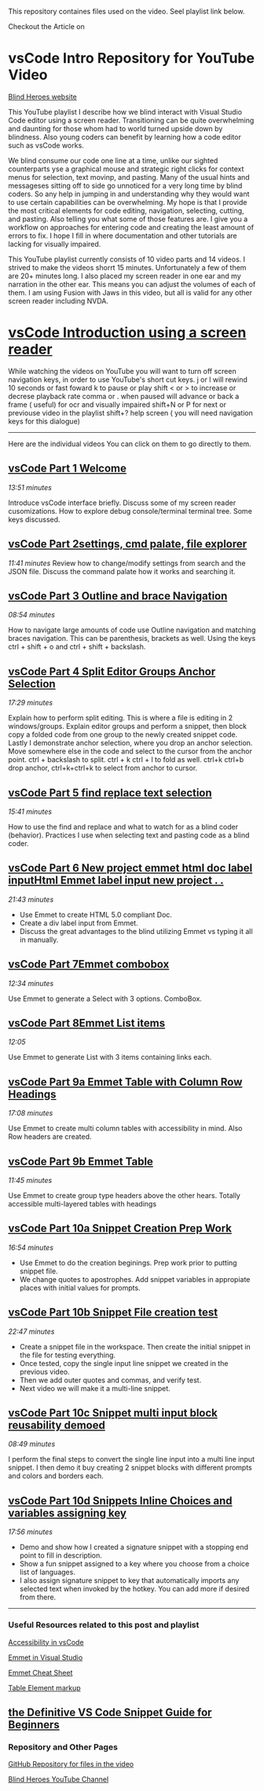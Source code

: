 
This repository containes files used on the video.  Seel playlist link below.

Checkout the Article on
# vsCode Intro Repository for YouTube Video
[Blind Heroes website](https://blindheroes.org/general/vscode-intro/)

This YouTube playlist I describe how we blind interact with Visual Studio Code editor using a screen reader.  Transitioning can be quite overwhelming and daunting for those whom had to world turned upside down by blindness.              Also young coders can benefit by learning how a code editor such as vsCode works.

We blind consume our code one line at a time, unlike our sighted counterparts yse a graphical mouse and strategic right clicks for context menus for selection, text movinp, and pasting. Many of the usual hints and messageses sitting off to side go unnoticed for a very long time by blind coders. So any help in jumping in and understanding why they would want to use certain capabilities can be overwhelming.
   My hope is that I provide the most critical elements for code editing, navigation, selecting, cutting, and pasting.  Also telling you what some of those features are. I give you a workflow on approaches for entering code and creating the least amount of errors to fix.  I hope I fill in where documentation and other tutorials are lacking for visually impaired.
   


This YouTube playlist currently consists of 10 video parts and 14 videos.  I strived to make the videos shorrt 15 minutes.  Unfortunately a few of them are 20+ minutes long.  I also placed my screen reader in one ear and my narration in the other ear.  This means you can adjust the volumes of each of them. I am using Fusion with Jaws in this video, but all is valid for any other screen reader including NVDA.

[vsCode Introduction using a screen reader](https://youtube.com/playlist?list=PL8M4jaHx-cNhsqVpBztPNqgf2OHQZ57AJ)
======

While watching the videos on YouTube you will want to turn off screen navigation keys, in order to use YouTube's short cut keys.
j or l will rewind 10 seconds or fast foward
k to pause or play
shift < or > to increase or decrese playback rate
comma or . when paused will advance or back a frame ( useful) for ocr and visually impaired
shift+N or P for next or previouse video in the playlist
shift+? help screen ( you will need navigation keys for this dialogue)

  ----

Here are the individual videos You can click on them to go directly to them.

   [vsCode Part 1 Welcome](https://youtu.be/6ZteovqUYfw)
 ----------

*13:51 minutes*

Introduce vsCode interface briefly.  Discuss some of my screen reader cusomizations. How to explore debug console/terminal terminal tree. Some keys discussed.

[vsCode Part 2settings, cmd palate, file explorer](https://youtu.be/kU0fv01SNzg)
----------

*11:41 minutes*
Review how to change/modify settings from search and the JSON file.  Discuss the command palate how it works and searching it.

[vsCode Part 3 Outline and brace Navigation](https://youtu.be/4xYAFzUbk_k)
----------

*08:54 minutes*

How to navigate large amounts of code use Outline navigation and matching braces navigation.  This can be parenthesis, brackets as well. Using the keys ctrl + shift + o and ctrl + shift + backslash.

[vsCode Part 4 Split Editor Groups  Anchor Selection](https://youtu.be/vlnMT2LBu2s)
-----------

*17:29 minutes*


Explain how to perform split editing. This is where a file is editing in 2 windows/groups. Explain editor groups and perform a snippet, then block copy a folded code from one group to the newly created snippet code. Lastly I demonstrate anchor selection, where you drop an anchor selection. Move somewhere else in the code and select to the cursor from the anchor point.
ctrl + backslash to split. ctrl + k ctrl + l to fold as well.
ctrl+k ctrl+b drop anchor, ctrl+k+ctrl+k to select from anchor to cursor.

[vsCode Part 5 find replace text selection](https://youtu.be/4FYUPZEEGiw)
---------

*15:41 minutes*

How to use the find and replace and what to watch for as a blind coder (behavior). Practices I use when selecting text and pasting code as a blind coder.

  [vsCode Part 6 New project emmet html doc label inputHtml Emmet label input new project . . ](https://youtu.be/9vegSgu7Izc)
 ----------

*21:43 minutes*

+ Use Emmet to create HTML 5.0 compliant Doc.
+ Create a div label input from Emmet.
+ Discuss the great advantages to the blind utilizing Emmet vs typing it all in manually.

[vsCode Part 7Emmet  combobox](https://youtu.be/CPQ0EzgLrzM)
---------

*12:34 minutes*

Use Emmet to generate a Select with 3 options. ComboBox.

[vsCode Part 8Emmet  List items](https://youtu.be/2ENYC0MH3hM)
---------

*12:05*

Use Emmet to generate List with 3 items containing links each.

[vsCode Part 9a Emmet  Table with Column Row Headings](https://youtu.be/tYLKmtQboLU)
----------

*17:08 minutes*

Use Emmet to create multi column tables with accessibility in mind. Also Row headers are created.

[vsCode Part 9b Emmet Table](https://youtu.be/srE0_Ir3LQw)
----------

*11:45 minutes*

Use Emmet to create group type headers above the other hears. Totally accessible multi-layered tables with headings

[vsCode Part 10a  Snippet Creation Prep Work](https://youtu.be/i2R2xn66w1U)
----------

*16:54 minutes*

+ Use Emmet to do the creation beginings. Prep work prior to putting snippet file.
+ We change quotes to apostrophes. Add snippet  variables in appropiate places with initial values for prompts.

[vsCode Part 10b Snippet File creation test](https://youtu.be/tC07LqH1DhA)
----------

*22:47 minutes*


+ Create a snippet file in the workspace. Then create the initial snippet in the file for testing everything.
+ Once tested, copy the single input line snippet we created in the previous video.
+ Then we add outer quotes and commas, and verify test.
+ Next video we will make it a multi-line snippet.

[vsCode Part 10c Snippet  multi input block reusability demoed](https://youtu.be/LicKmWDxPYY)
--------

*08:49 minutes*

I perform the final steps to convert the single line input into a multi line input snippet. I then demo it buy creating 2 snippet blocks with different prompts and colors and borders each.

[vsCode Part 10d Snippets Inline Choices and variables assigning key](https://youtu.be/8WBlaDo5yiA)
---------

*17:56 minutes*

+ Demo and show how I created a signature snippet with a stopping end point to fill in description.
+  Show a fun snippet assigned to a key where you choose from a choice list of languages. 
+ I also assign signature snippet  to key that automatically imports any selected text when invoked by the hotkey. You can add more if desired from there.

 ---
### Useful Resources related to this post and playlist


[Accessibility in vsCode](https://code.visualstudio.com/docs/editor/accessibility)

[Emmet in Visual Studio](https://code.visualstudio.com/docs/editor/emmet)

[Emmet Cheat Sheet](https://docs.emmet.io/cheat-sheet/)

[Table Element markup](https://developer.mozilla.org/en-US/docs/Web/HTML/Element/table)

[the Definitive VS Code Snippet Guide for Beginners](https://www.freecodecamp.org/news/definitive-guide-to-snippets-visual-studio-code/)
  ---

### Repository and Other Pages 
  [GitHub Repository for files in the video](https://github.com/lewislwood/vsCode-Intro-YouTube)

[Blind Heroes YouTube Channel](https://www.youtube.com/channel/UCqFcEz-nT3NqHnq0H27oSdw)
